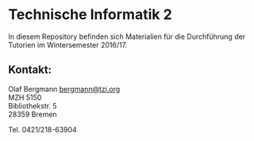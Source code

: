 # Technische Informatik 2

In diesem Repository befinden sich Materialien für die Durchführung
der Tutorien im Wintersemester 2016/17.

## Kontakt:

Olaf Bergmann <bergmann@tzi.org>  
MZH 5150  
Bibliothekstr. 5  
28359 Bremen  
  
Tel. 0421/218-63904  
